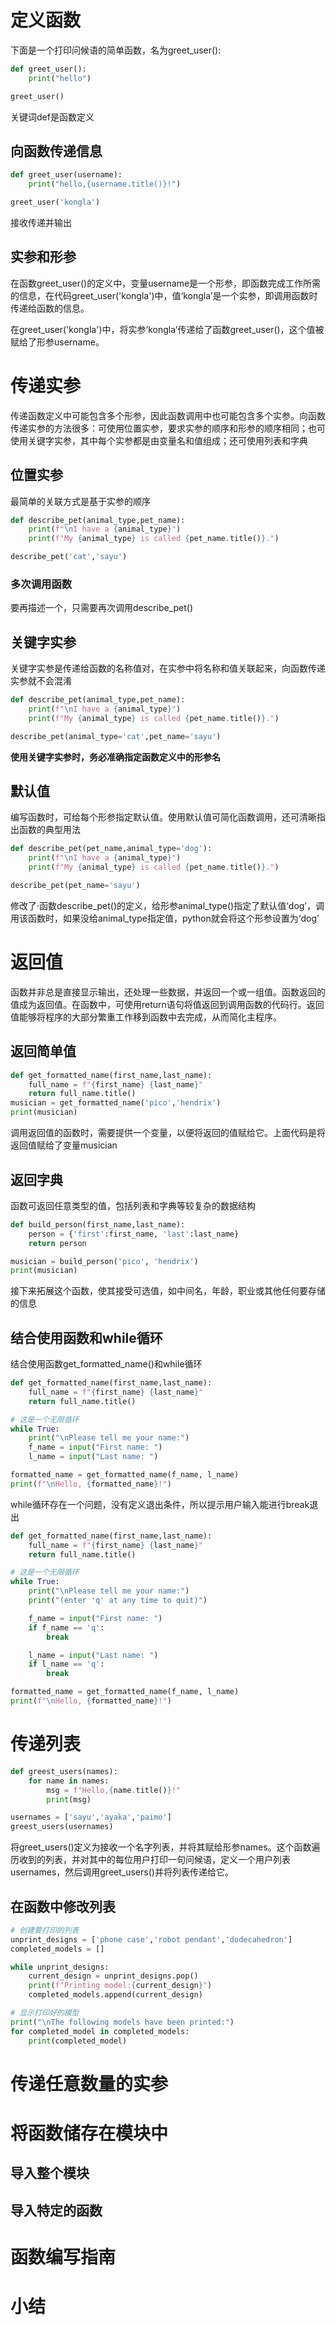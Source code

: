 # 定义函数
下面是一个打印问候语的简单函数，名为greet_user():

```python
def greet_user():
    print("hello")

greet_user()
```
关键词def是函数定义
## 向函数传递信息

```python
def greet_user(username):
    print("hello,{username.title()}!")

greet_user('kongla')
```
接收传递并输出
## 实参和形参
在函数greet_user()的定义中，变量username是一个形参，即函数完成工作所需的信息，在代码greet_user('kongla')中，值‘kongla’是一个实参，即调用函数时传递给函数的信息。

在greet_user('kongla')中，将实参‘kongla’传递给了函数greet_user()，这个值被赋给了形参username。
# 传递实参
传递函数定义中可能包含多个形参，因此函数调用中也可能包含多个实参。向函数传递实参的方法很多：可使用位置实参，要求实参的顺序和形参的顺序相同；也可使用关键字实参，其中每个实参都是由变量名和值组成；还可使用列表和字典
## 位置实参
最简单的关联方式是基于实参的顺序

```python
def describe_pet(animal_type,pet_name):
    print(f"\nI have a {animal_type}")
    print(f"My {animal_type} is called {pet_name.title()}.")

describe_pet('cat','sayu')
```
### 多次调用函数
要再描述一个，只需要再次调用describe_pet()
## 关键字实参
关键字实参是传递给函数的名称值对，在实参中将名称和值关联起来，向函数传递实参就不会混淆

```python
def describe_pet(animal_type,pet_name):
    print(f"\nI have a {animal_type}")
    print(f"My {animal_type} is called {pet_name.title()}.")

describe_pet(animal_type='cat',pet_name='sayu')
```
**使用关键字实参时，务必准确指定函数定义中的形参名**

## 默认值
编写函数时，可给每个形参指定默认值。使用默认值可简化函数调用，还可清晰指出函数的典型用法

```python
def describe_pet(pet_name,animal_type='dog'):
    print(f"\nI have a {animal_type}")
    print(f"My {animal_type} is called {pet_name.title()}.")

describe_pet(pet_name='sayu')
```
修改了·函数describe_pet()的定义，给形参animal_type()指定了默认值‘dog’，调用该函数时，如果没给animal_type指定值，python就会将这个形参设置为‘dog’
# 返回值
函数并非总是直接显示输出，还处理一些数据，并返回一个或一组值。函数返回的值成为返回值。在函数中，可使用return语句将值返回到调用函数的代码行。返回值能够将程序的大部分繁重工作移到函数中去完成，从而简化主程序。
## 返回简单值

```python
def get_formatted_name(first_name,last_name):
    full_name = f"{first_name} {last_name}"
    return full_name.title()
musician = get_formatted_name('pico','hendrix')
print(musician)
```
调用返回值的函数时，需要提供一个变量，以便将返回的值赋给它。上面代码是将返回值赋给了变量musician
## 返回字典
函数可返回任意类型的值，包括列表和字典等较复杂的数据结构

```python
def build_person(first_name,last_name):
    person = {'first':first_name, 'last':last_name}
    return person

musician = build_person('pico', 'hendrix')
print(musician)
```
接下来拓展这个函数，使其接受可选值，如中间名，年龄，职业或其他任何要存储的信息

## 结合使用函数和while循环
结合使用函数get_formatted_name()和while循环

```python
def get_formatted_name(first_name,last_name):
    full_name = f"{first_name} {last_name}"
    return full_name.title()

# 这是一个无限循环
while True:
    print("\nPlease tell me your name:")
    f_name = input("First name: ")
    l_name = input("Last name: ")

formatted_name = get_formatted_name(f_name, l_name)
print(f"\nHello, {formatted_name}!")
```
while循环存在一个问题，没有定义退出条件，所以提示用户输入能进行break退出

```python
def get_formatted_name(first_name,last_name):
    full_name = f"{first_name} {last_name}"
    return full_name.title()

# 这是一个无限循环
while True:
    print("\nPlease tell me your name:")
    print("(enter 'q' at any time to quit)")

    f_name = input("First name: ")
    if f_name == 'q':
        break

    l_name = input("Last name: ")
    if l_name == 'q':
        break

formatted_name = get_formatted_name(f_name, l_name)
print(f"\nHello, {formatted_name}!")
```

# 传递列表

```python
def greest_users(names):
    for name in names:
        msg = f"Hello,{name.title()}!"
        print(msg)

usernames = ['sayu','ayaka','paimo']
greest_users(usernames)
```
将greet_users()定义为接收一个名字列表，并将其赋给形参names。这个函数遍历收到的列表，并对其中的每位用户打印一句问候语，定义一个用户列表usernames，然后调用greet_users()并将列表传递给它。
## 在函数中修改列表

```python
# 创建要打印的列表
unprint_designs = ['phone case','robot pendant','dodecahedron']
completed_models = []

while unprint_designs:
    current_design = unprint_designs.pop()
    print(f"Printing model:{current_design}")
    completed_models.append(current_design)

# 显示打印好的模型
print("\nThe following models have been printed:")
for completed_model in completed_models:
    print(completed_model)
```
# 传递任意数量的实参
# 将函数储存在模块中
## 导入整个模块
## 导入特定的函数
# 函数编写指南
# 小结
